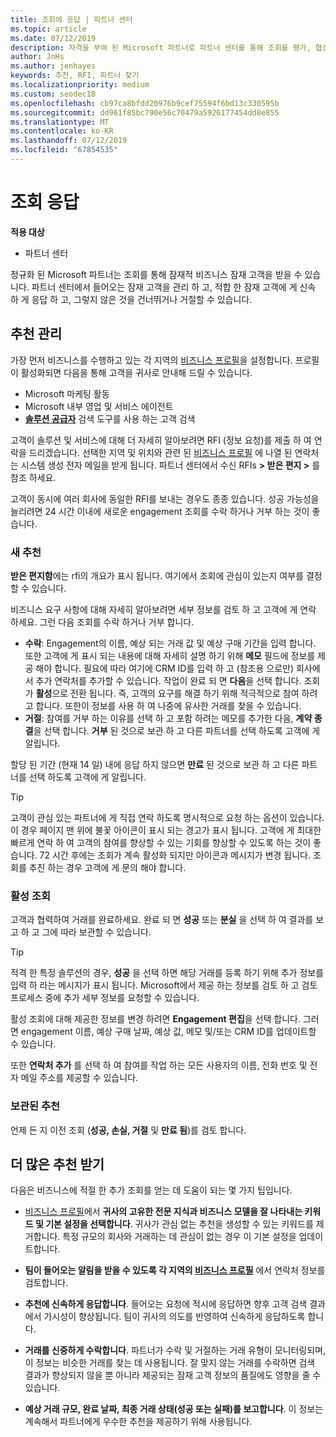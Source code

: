 ```yaml
---
title: 조회에 응답 | 파트너 센터
ms.topic: article
ms.date: 07/12/2019
description: 자격을 부여 된 Microsoft 파트너로 파트너 센터를 통해 조회를 평가, 협상 및 응답할 수 있습니다.
author: JnHs
ms.author: jenhayes
keywords: 추천, RFI, 파트너 찾기
ms.localizationpriority: medium
ms.custom: seodec18
ms.openlocfilehash: cb97ca8bfdd20976b9cef75594f6bd13c330595b
ms.sourcegitcommit: dd961f85bc790e56c70479a5926177454dd8e855
ms.translationtype: MT
ms.contentlocale: ko-KR
ms.lasthandoff: 07/12/2019
ms.locfileid: "67854535"
---
```

# <a name="respond-to-referrals"></a>조회 응답

**적용 대상**

-  파트너 센터

정규화 된 Microsoft 파트너는 조회를 통해 잠재적 비즈니스 잠재 고객을 받을 수 있습니다. 파트너 센터에서 들어오는 잠재 고객을 관리 하 고, 적합 한 잠재 고객에 게 신속 하 게 응답 하 고, 그렇지 않은 것을 건너뛰거나 거절할 수 있습니다. 

## <a name="referral-management"></a>추천 관리

가장 먼저 비즈니스를 수행하고 있는 각 지역의 [비즈니스 프로필](create-a-marketing-profile.md)을 설정합니다. 프로필이 활성화되면 다음을 통해 고객을 귀사로 안내해 드릴 수 있습니다.

*  Microsoft 마케팅 활동
*  Microsoft 내부 영업 및 서비스 에이전트
*  **[솔루션 공급자](https://www.microsoft.com/solution-providers/home)** 검색 도구를 사용 하는 고객 검색

고객이 솔루션 및 서비스에 대해 더 자세히 알아보려면 RFI (정보 요청)를 제출 하 여 연락을 드리겠습니다. 선택한 지역 및 위치와 관련 된 [비즈니스 프로필](create-a-marketing-profile.md) 에 나열 된 연락처는 시스템 생성 전자 메일을 받게 됩니다. 파트너 센터에서 수신 RFIs **> 받은 편지 >** 를 참조 하세요.

고객이 동시에 여러 회사에 동일한 RFI를 보내는 경우도 종종 있습니다. 성공 가능성을 늘리려면 24 시간 이내에 새로운 engagement 조회를 수락 하거나 거부 하는 것이 좋습니다.

### <a name="new-referrals"></a>새 추천

**받은 편지함**에는 rfi의 개요가 표시 됩니다. 여기에서 조회에 관심이 있는지 여부를 결정할 수 있습니다.

비즈니스 요구 사항에 대해 자세히 알아보려면 세부 정보를 검토 하 고 고객에 게 연락 하세요. 그런 다음 조회를 수락 하거나 거부 합니다.

*  **수락**: Engagement의 이름, 예상 되는 거래 값 및 예상 구매 기간을 입력 합니다. 또한 고객에 게 표시 되는 내용에 대해 자세히 설명 하기 위해 **메모** 필드에 정보를 제공 해야 합니다. 필요에 따라 여기에 CRM ID를 입력 하 고 (참조용 으로만) 회사에서 추가 연락처를 추가할 수 있습니다. 작업이 완료 되 면 **다음**을 선택 합니다. 조회가 **활성**으로 전환 됩니다. 즉, 고객의 요구를 해결 하기 위해 적극적으로 참여 하려고 합니다. 또한이 정보를 사용 하 여 나중에 유사한 거래를 찾을 수 있습니다.
*  **거절**: 참여를 거부 하는 이유를 선택 하 고 포함 하려는 메모를 추가한 다음, **계약 종결**을 선택 합니다. **거부** 된 것으로 보관 하 고 다른 파트너를 선택 하도록 고객에 게 알립니다.

할당 된 기간 (현재 14 일) 내에 응답 하지 않으면 **만료** 된 것으로 보관 하 고 다른 파트너를 선택 하도록 고객에 게 알립니다.

> [!TIP]
> 고객이 관심 있는 파트너에 게 직접 연락 하도록 명시적으로 요청 하는 옵션이 있습니다. 이 경우 페이지 맨 위에 불꽃 아이콘이 표시 되는 경고가 표시 됩니다. 고객에 게 최대한 빠르게 연락 하 여 고객의 참여를 향상할 수 있는 기회를 향상할 수 있도록 하는 것이 좋습니다. 72 시간 후에는 조회가 계속 활성화 되지만 아이콘과 메시지가 변경 됩니다. 조회를 추진 하는 경우 고객에 게 문의 해야 합니다.

### <a name="active-referrals"></a>활성 조회

고객과 협력하여 거래를 완료하세요. 완료 되 면 **성공** 또는 **분실** 을 선택 하 여 결과를 보고 하 고 그에 따라 보관할 수 있습니다.

> [!TIP]
> 적격 한 특정 솔루션의 경우, **성공** 을 선택 하면 해당 거래를 등록 하기 위해 추가 정보를 입력 하 라는 메시지가 표시 됩니다. Microsoft에서 제공 하는 정보를 검토 하 고 검토 프로세스 중에 추가 세부 정보를 요청할 수 있습니다.

활성 조회에 대해 제공한 정보를 변경 하려면 **Engagement 편집**을 선택 합니다. 그러면 engagement 이름, 예상 구매 날짜, 예상 값, 메모 및/또는 CRM ID를 업데이트할 수 있습니다.

또한 **연락처 추가** 를 선택 하 여 참여를 작업 하는 모든 사용자의 이름, 전화 번호 및 전자 메일 주소를 제공할 수 있습니다.


### <a name="archived-referrals"></a>보관된 추천

언제 든 지 이전 조회 (**성공, 손실, 거절** 및 **만료 됨**)를 검토 합니다. 

## <a name="getting-more-referrals"></a>더 많은 추천 받기

다음은 비즈니스에 적절 한 추가 조회를 얻는 데 도움이 되는 몇 가지 팁입니다.

*  [비즈니스 프로필](create-a-marketing-profile.md)에서 **귀사의 고유한 전문 지식과 비즈니스 모델을 잘 나타내는 키워드 및 기본 설정을 선택합니다**. 귀사가 관심 없는 추천을 생성할 수 있는 키워드를 제거합니다. 특정 규모의 회사와 거래하는 데 관심이 없는 경우 이 기본 설정을 업데이트합니다.

*  **팀이 들어오는 알림을 받을 수 있도록 각 지역의 [비즈니스 프로필](create-a-marketing-profile.md)** 에서 연락처 정보를 검토합니다.

*  **추천에 신속하게 응답합니다**. 들어오는 요청에 적시에 응답하면 향후 고객 검색 결과에서 가시성이 향상됩니다. 팀이 귀사의 의도를 반영하여 신속하게 응답하도록 합니다.

*  **거래를 신중하게 수락합니다**. 파트너가 수락 및 거절하는 거래 유형이 모니터링되며, 이 정보는 비슷한 거래를 찾는 데 사용됩니다. 잘 맞지 않는 거래를 수락하면 검색 결과가 향상되지 않을 뿐 아니라 제공되는 잠재 고객 정보의 품질에도 영향을 줄 수 있습니다.

*  **예상 거래 규모, 완료 날짜, 최종 거래 상태(성공 또는 실패)를 보고합니다**. 이 정보는 계속해서 파트너에게 우수한 추천을 제공하기 위해 사용됩니다.
